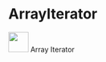 # ArrayIterator


<img src="https://cdn.jsdelivr.net/gh/devicons/devicon/icons/java/java-original.svg" width="40" height="40"/>
Array Iterator
